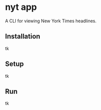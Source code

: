 # nyt app

A CLI for viewing New York Times headlines.

## Installation

tk

## Setup

tk

## Run

tk

